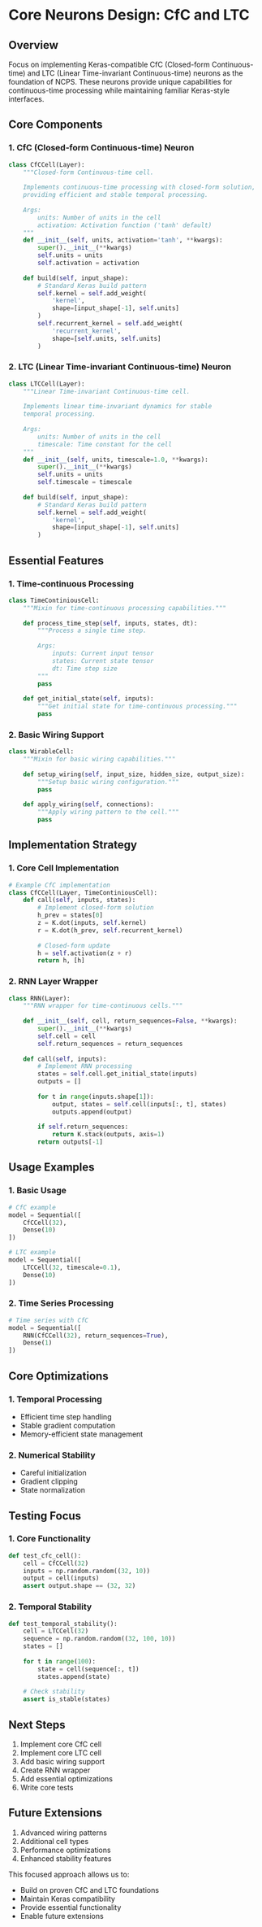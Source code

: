 # Core Neurons Design: CfC and LTC

## Overview

Focus on implementing Keras-compatible CfC (Closed-form Continuous-time) and LTC (Linear Time-invariant Continuous-time) neurons as the foundation of NCPS. These neurons provide unique capabilities for continuous-time processing while maintaining familiar Keras-style interfaces.

## Core Components

### 1. CfC (Closed-form Continuous-time) Neuron
```python
class CfCCell(Layer):
    """Closed-form Continuous-time cell.
    
    Implements continuous-time processing with closed-form solution,
    providing efficient and stable temporal processing.
    
    Args:
        units: Number of units in the cell
        activation: Activation function ('tanh' default)
    """
    def __init__(self, units, activation='tanh', **kwargs):
        super().__init__(**kwargs)
        self.units = units
        self.activation = activation
        
    def build(self, input_shape):
        # Standard Keras build pattern
        self.kernel = self.add_weight(
            'kernel',
            shape=[input_shape[-1], self.units]
        )
        self.recurrent_kernel = self.add_weight(
            'recurrent_kernel',
            shape=[self.units, self.units]
        )
```

### 2. LTC (Linear Time-invariant Continuous-time) Neuron
```python
class LTCCell(Layer):
    """Linear Time-invariant Continuous-time cell.
    
    Implements linear time-invariant dynamics for stable
    temporal processing.
    
    Args:
        units: Number of units in the cell
        timescale: Time constant for the cell
    """
    def __init__(self, units, timescale=1.0, **kwargs):
        super().__init__(**kwargs)
        self.units = units
        self.timescale = timescale
        
    def build(self, input_shape):
        # Standard Keras build pattern
        self.kernel = self.add_weight(
            'kernel',
            shape=[input_shape[-1], self.units]
        )
```

## Essential Features

### 1. Time-continuous Processing
```python
class TimeContiniousCell:
    """Mixin for time-continuous processing capabilities."""
    
    def process_time_step(self, inputs, states, dt):
        """Process a single time step.
        
        Args:
            inputs: Current input tensor
            states: Current state tensor
            dt: Time step size
        """
        pass
    
    def get_initial_state(self, inputs):
        """Get initial state for time-continuous processing."""
        pass
```

### 2. Basic Wiring Support
```python
class WirableCell:
    """Mixin for basic wiring capabilities."""
    
    def setup_wiring(self, input_size, hidden_size, output_size):
        """Setup basic wiring configuration."""
        pass
    
    def apply_wiring(self, connections):
        """Apply wiring pattern to the cell."""
        pass
```

## Implementation Strategy

### 1. Core Cell Implementation
```python
# Example CfC implementation
class CfCCell(Layer, TimeContiniousCell):
    def call(self, inputs, states):
        # Implement closed-form solution
        h_prev = states[0]
        z = K.dot(inputs, self.kernel)
        r = K.dot(h_prev, self.recurrent_kernel)
        
        # Closed-form update
        h = self.activation(z + r)
        return h, [h]
```

### 2. RNN Layer Wrapper
```python
class RNN(Layer):
    """RNN wrapper for time-continuous cells."""
    
    def __init__(self, cell, return_sequences=False, **kwargs):
        super().__init__(**kwargs)
        self.cell = cell
        self.return_sequences = return_sequences
    
    def call(self, inputs):
        # Implement RNN processing
        states = self.cell.get_initial_state(inputs)
        outputs = []
        
        for t in range(inputs.shape[1]):
            output, states = self.cell(inputs[:, t], states)
            outputs.append(output)
            
        if self.return_sequences:
            return K.stack(outputs, axis=1)
        return outputs[-1]
```

## Usage Examples

### 1. Basic Usage
```python
# CfC example
model = Sequential([
    CfCCell(32),
    Dense(10)
])

# LTC example
model = Sequential([
    LTCCell(32, timescale=0.1),
    Dense(10)
])
```

### 2. Time Series Processing
```python
# Time series with CfC
model = Sequential([
    RNN(CfCCell(32), return_sequences=True),
    Dense(1)
])
```

## Core Optimizations

### 1. Temporal Processing
- Efficient time step handling
- Stable gradient computation
- Memory-efficient state management

### 2. Numerical Stability
- Careful initialization
- Gradient clipping
- State normalization

## Testing Focus

### 1. Core Functionality
```python
def test_cfc_cell():
    cell = CfCCell(32)
    inputs = np.random.random((32, 10))
    output = cell(inputs)
    assert output.shape == (32, 32)
```

### 2. Temporal Stability
```python
def test_temporal_stability():
    cell = LTCCell(32)
    sequence = np.random.random((32, 100, 10))
    states = []
    
    for t in range(100):
        state = cell(sequence[:, t])
        states.append(state)
    
    # Check stability
    assert is_stable(states)
```

## Next Steps

1. Implement core CfC cell
2. Implement core LTC cell
3. Add basic wiring support
4. Create RNN wrapper
5. Add essential optimizations
6. Write core tests

## Future Extensions

1. Advanced wiring patterns
2. Additional cell types
3. Performance optimizations
4. Enhanced stability features

This focused approach allows us to:
- Build on proven CfC and LTC foundations
- Maintain Keras compatibility
- Provide essential functionality
- Enable future extensions